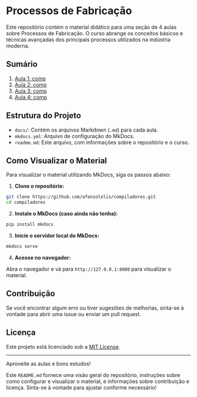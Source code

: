# Processos de Fabricação

Este repositório contém o material didático para uma seção de 4 aulas sobre Processos de Fabricação. O curso abrange os conceitos básicos e técnicas avançadas dos principais processos utilizados na indústria moderna.

## Sumário

1. [Aula 1: comp](docs/aula1.md)
2. [Aula 2: comp](docs/aula2.md)
3. [Aula 3: comp](docs/aula3.md)
4. [Aula 4: comp](docs/aula4.md)

## Estrutura do Projeto

- `docs/`: Contém os arquivos Markdown (`.md`) para cada aula.
- `mkdocs.yml`: Arquivo de configuração do MkDocs.
- `readme.md`: Este arquivo, com informações sobre o repositório e o curso.

## Como Visualizar o Material

Para visualizar o material utilizando MkDocs, siga os passos abaixo:

1. **Clone o repositório:**

```sh
git clone https://github.com/afonsolelis/compiladores.git
cd compiladores
```

2. **Instale o MkDocs (caso ainda não tenha):**
    
```sh
pip install mkdocs
```
    
3. **Inicie o servidor local do MkDocs:**
    
```sh
mkdocs serve
```
    
4. **Acesse no navegador:**
    
Abra o navegador e vá para `http://127.0.0.1:8000` para visualizar o material.
    

Contribuição
------------

Se você encontrar algum erro ou tiver sugestões de melhorias, sinta-se à vontade para abrir uma issue ou enviar um pull request.

Licença
-------

Este projeto está licenciado sob a [MIT License](LICENSE).

* * *

Aproveite as aulas e bons estudos!

Este `README.md` fornece uma visão geral do repositório, instruções sobre como configurar e visualizar o material, e informações sobre contribuição e licença. Sinta-se à vontade para ajustar conforme necessário!